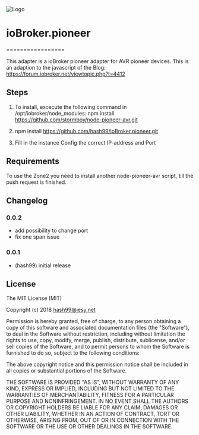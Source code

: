 ![Logo](admin/pioneer.png)
# ioBroker.pioneer
=================

This adapter is a ioBroker pioneer adapter for AVR pioneer devices. 
This is an adaption to the javascript of the Blog: https://forum.iobroker.net/viewtopic.php?t=4412


## Steps 
1. To install, excecute the following command 
    in /opt/iobroker/node_modules:
    npm install https://github.com/stormboy/node-pioneer-avr.git 
 
2. npm install https://github.com/hash99/ioBroker.pioneer.git

3. Fill in the instance Config the correct IP-address and Port 
  

## Requirements

To use the Zone2 you need to install another node-pioneer-avr script, till the push request is finished.

## Changelog

### 0.0.2
* add possibility to change port
* fix one span issue

### 0.0.1
* (hash99) initial release

## License
The MIT License (MIT)

Copyright (c) 2018 <hash99@iesy.net>

Permission is hereby granted, free of charge, to any person obtaining a copy
of this software and associated documentation files (the "Software"), to deal
in the Software without restriction, including without limitation the rights
to use, copy, modify, merge, publish, distribute, sublicense, and/or sell
copies of the Software, and to permit persons to whom the Software is
furnished to do so, subject to the following conditions:

The above copyright notice and this permission notice shall be included in
all copies or substantial portions of the Software.

THE SOFTWARE IS PROVIDED "AS IS", WITHOUT WARRANTY OF ANY KIND, EXPRESS OR
IMPLIED, INCLUDING BUT NOT LIMITED TO THE WARRANTIES OF MERCHANTABILITY,
FITNESS FOR A PARTICULAR PURPOSE AND NONINFRINGEMENT. IN NO EVENT SHALL THE
AUTHORS OR COPYRIGHT HOLDERS BE LIABLE FOR ANY CLAIM, DAMAGES OR OTHER
LIABILITY, WHETHER IN AN ACTION OF CONTRACT, TORT OR OTHERWISE, ARISING FROM,
OUT OF OR IN CONNECTION WITH THE SOFTWARE OR THE USE OR OTHER DEALINGS IN
THE SOFTWARE.
